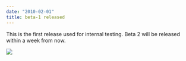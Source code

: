 ```yaml
---
date: "2010-02-01"
title: beta-1 released
---
```


This is the first release used for internal testing. Beta 2 will be released within a week from now.

![](/images/parliament-scotland.jpg)
